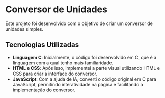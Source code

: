 # Conversor de Unidades

Este projeto foi desenvolvido com o objetivo de criar um conversor de unidades simples. 

## Tecnologias Utilizadas

- **Linguagem C**: Inicialmente, o código foi desenvolvido em C, que é a linguagem com a qual tenho mais familiaridade.
- **HTML e CSS**: Após isso, implementei a parte visual utilizando HTML e CSS para criar a interface do conversor.
- **JavaScript**: Com a ajuda de IA, converti o código original em C para JavaScript, permitindo interatividade na página e facilitando a implementação do conversor.
